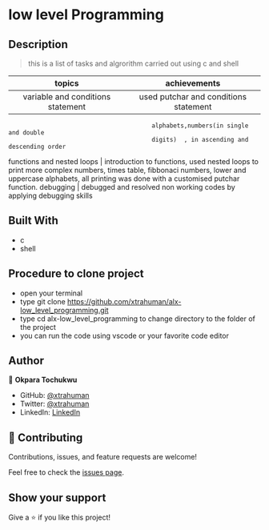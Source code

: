 # low level Programming

## Description
> this is a list of tasks and algrorithm carried out using c and shell

topics                                   |  achievements
:---------------------------------------:|:-----------------------------------------------:
variable and conditions statement        |  used putchar and conditions statement
                                            alphabets,numbers(in single and double 
                                            digits)  , in ascending and descending order 
functions and nested loops               | introduction to functions, used nested loops to
                                           print more complex numbers, times table, 
                                           fibbonaci numbers, lower and uppercase 
                                           alphabets, all printing was done with a 
                                           customised putchar function.
debugging                                | debugged and resolved non working codes by 
                                           applying debugging skills


## Built With

- c
- shell

## Procedure to clone project
- open your terminal
- type git clone https://github.com/xtrahuman/alx-low_level_programming.git
- type cd alx-low_level_programming to change directory to the folder of the project
- you can run the code using vscode or your favorite code editor

## Author

👤 **Okpara Tochukwu**

- GitHub: [@xtrahuman](https://github.com/xtrahuman)
- Twitter: [@xtrahuman](https://twitter.com/xtrahuman)
- LinkedIn: [LinkedIn](https://linkedin.com/in/tochukwu-okpara-449528197)


## 🤝 Contributing

Contributions, issues, and feature requests are welcome!

Feel free to check the [issues page](../../issues/).

## Show your support

Give a ⭐️ if you like this project!


